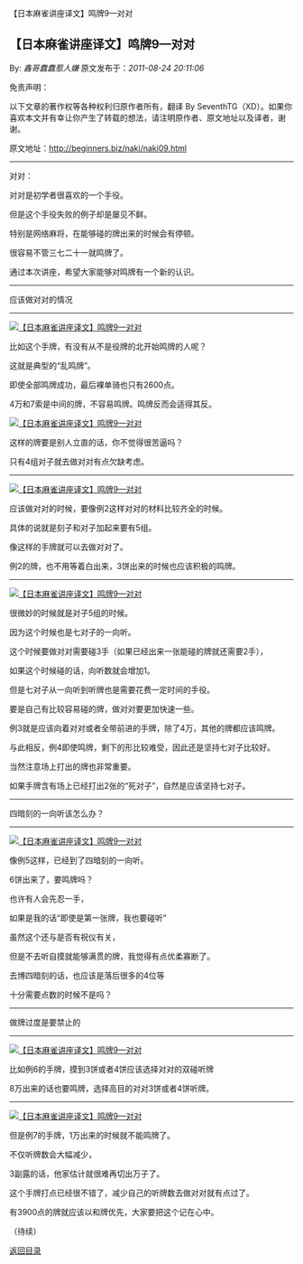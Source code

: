 【日本麻雀讲座译文】鸣牌9—对对
## 【日本麻雀讲座译文】鸣牌9—对对

By: *鑫哥蠢蠢惹人嫌* 原文发布于：*2011-08-24 20:11:06*

免责声明：

以下文章的著作权等各种权利归原作者所有，翻译 By
SeventhTG（XD）。如果你喜欢本文并有幸让你产生了转载的想法，请注明原作者、原文地址以及译者，谢谢。

原文地址：http://beginners.biz/naki/naki09.html

------------------------------------------------------------------------------------

对对：

对对是初学者很喜欢的一个手役。

但是这个手役失败的例子却是屡见不鲜。

特别是网络麻将，在能够碰的牌出来的时候会有停顿。

很容易不管三七二十一就鸣牌了。

通过本次讲座，希望大家能够对鸣牌有一个新的认识。

------------------------------------------------------------------------------------

应该做对对的情况

------------------------------------------------------------------------------------
[![【日本麻雀讲座译文】鸣牌9&mdash;对对](http://s1.sinaimg.cn/middle/7f78b76fgab3f433d33e0&amp;690)](http://photo.blog.sina.com.cn/showpic.html#blogid=7f78b76f0100vuq3&url=http://s1.sinaimg.cn/orignal/7f78b76fgab3f433d33e0)

比如这个手牌，有没有从不是役牌的北开始鸣牌的人呢？

这就是典型的“乱鸣牌”。

即使全部鸣牌成功，最后裸单骑也只有2600点。

4万和7索是中间的牌，不容易鸣牌。鸣牌反而会适得其反。

[![【日本麻雀讲座译文】鸣牌9&mdash;对对](http://s15.sinaimg.cn/middle/7f78b76fgab3f4e543b5e&amp;690)](http://photo.blog.sina.com.cn/showpic.html#blogid=7f78b76f0100vuq3&url=http://s15.sinaimg.cn/orignal/7f78b76fgab3f4e543b5e)

这样的牌要是别人立直的话，你不觉得很苦逼吗？

只有4组对子就去做对对有点欠缺考虑。

------------------------------------------------------------------------------------
[![【日本麻雀讲座译文】鸣牌9&mdash;对对](http://s3.sinaimg.cn/middle/7f78b76fgab3f52b298d2&amp;690)](http://photo.blog.sina.com.cn/showpic.html#blogid=7f78b76f0100vuq3&url=http://s3.sinaimg.cn/orignal/7f78b76fgab3f52b298d2)

应该做对对的时候，要像例2这样对对的材料比较齐全的时候。

具体的说就是刻子和对子加起来要有5组。

像这样的手牌就可以去做对对了。

例2的牌，也不用等着白出来，3饼出来的时候也应该积极的鸣牌。

------------------------------------------------------------------------------------
[![【日本麻雀讲座译文】鸣牌9&mdash;对对](http://s13.sinaimg.cn/middle/7f78b76fgab3f5e7b490c&amp;690)](http://photo.blog.sina.com.cn/showpic.html#blogid=7f78b76f0100vuq3&url=http://s13.sinaimg.cn/orignal/7f78b76fgab3f5e7b490c)

很微妙的时候就是对子5组的时候。

因为这个时候也是七对子的一向听。

这个时候要做对对需要碰3手（如果已经出来一张能碰的牌就还需要2手），

如果这个时候碰的话，向听数就会增加1。

但是七对子从一向听到听牌也是需要花费一定时间的手役。

要是自己有比较容易碰的牌，做对对要更加快速一些。

例3就是应该向着对对或者全带前进的手牌，除了4万，其他的牌都应该鸣牌。

与此相反，例4即使鸣牌，剩下的形比较难受，因此还是坚持七对子比较好。

当然注意场上打出的牌也非常重要。

如果手牌含有场上已经打出2张的“死对子”，自然是应该坚持七对子。

------------------------------------------------------------------------------------

四暗刻的一向听该怎么办？

------------------------------------------------------------------------------------
[![【日本麻雀讲座译文】鸣牌9&mdash;对对](http://s4.sinaimg.cn/middle/7f78b76fgab3f7fe34d43&amp;690)](http://photo.blog.sina.com.cn/showpic.html#blogid=7f78b76f0100vuq3&url=http://s4.sinaimg.cn/orignal/7f78b76fgab3f7fe34d43)

像例5这样，已经到了四暗刻的一向听。

6饼出来了，要鸣牌吗？

也许有人会先忍一手，

如果是我的话“即使是第一张牌，我也要碰听”

虽然这个还与是否有祝仪有关，

但是不去听自摸就能够满贯的牌，我觉得有点优柔寡断了。

去博四暗刻的话，也应该是落后很多的4位等

十分需要点数的时候不是吗？

------------------------------------------------------------------------------------

做牌过度是要禁止的

------------------------------------------------------------------------------------
[![【日本麻雀讲座译文】鸣牌9&mdash;对对](http://s2.sinaimg.cn/middle/7f78b76fgab3f9c6094c1&amp;690)](http://photo.blog.sina.com.cn/showpic.html#blogid=7f78b76f0100vuq3&url=http://s2.sinaimg.cn/orignal/7f78b76fgab3f9c6094c1)

比如例6的手牌，摸到3饼或者4饼应该选择对对的双碰听牌

8万出来的话也要鸣牌，选择高目的对对3饼或者4饼听牌。

------------------------------------------------------------------------------------
[![【日本麻雀讲座译文】鸣牌9&mdash;对对](http://s7.sinaimg.cn/middle/7f78b76fgab3fa51d0736&amp;690)](http://photo.blog.sina.com.cn/showpic.html#blogid=7f78b76f0100vuq3&url=http://s7.sinaimg.cn/orignal/7f78b76fgab3fa51d0736)

但是例7的手牌，1万出来的时候就不能鸣牌了。

不仅听牌数会大幅减少，

3副露的话，他家估计就很难再切出万子了。

这个手牌打点已经很不错了，减少自己的听牌数去做对对就有点过了。

有3900点的牌就应该以和牌优先，大家要把这个记在心中。

（待续）

[返回目录](index.html)
